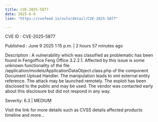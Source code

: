 ```yaml
---
title: CVE-2025-5877
date: 2025-6-9
lien: "https://cvefeed.io/vuln/detail/CVE-2025-5877"

---
```


CVE ID : CVE-2025-5877

Published :  June 9
2025
1:15 p.m. | 2 hours
57 minutes ago

Description : A vulnerability
which was classified as problematic
has been found in Fengoffice Feng Office 3.2.2.1. Affected by this issue is some unknown functionality of the file /application/models/ApplicationDataObject.class.php of the component Document Upload Handler. The manipulation leads to xml external entity reference. The attack may be launched remotely. The exploit has been disclosed to the public and may be used. The vendor was contacted early about this disclosure but did not respond in any way.

Severity: 6.3 | MEDIUM

Visit the link for more details
such as CVSS details
affected products
timeline
and more...
